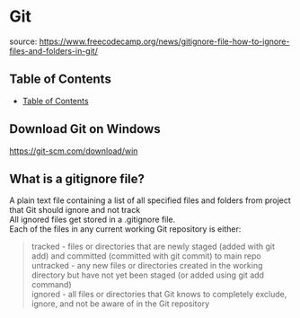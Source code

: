 # Git

source: https://www.freecodecamp.org/news/gitignore-file-how-to-ignore-files-and-folders-in-git/

## Table of Contents
- [Table of Contents](#table-of-contents)


## Download Git on Windows
https://git-scm.com/download/win

## What is a gitignore file?
A plain text file containing a list of all specified files and folders from project that Git should ignore and not track\
All ignored files get stored in a .gitignore file.\
Each of the files in any current working Git repository is either:
> tracked - files or directories that are newly staged (added with git add) and committed (committed with git commit) to main repo <br>
> untracked - any new files or directories created in the working directory but have not yet been staged (or added using git add command) <br>
> ignored - all files or directories that Git knows to completely exclude, ignore, and not be aware of in the Git repository<br>
